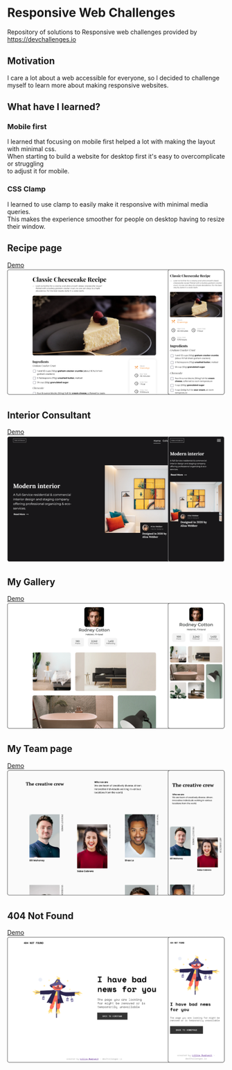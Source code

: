 # Responsive Web Challenges
Repository of solutions to Responsive web challenges provided by https://devchallenges.io

## Motivation
I care a lot about a web accessible for everyone, so I decided to challenge  
myself to learn more about making responsive websites. 

## What have I learned?

### Mobile first
I learned that focusing on mobile first helped a lot with making the layout with minimal css.  
When starting to build a website for desktop first it's easy to overcomplicate or struggling  
to adjust it for mobile.

### CSS Clamp
I learned to use clamp to easily make it responsive with minimal media queries.  
This makes the experience smoother for people on desktop having to resize their window.


## Recipe page
[Demo](https://ilillie.github.io/ResponsiveWebChallenges/recipe-page/)
![](assets/Recipepage.png)

## Interior Consultant
[Demo](https://ilillie.github.io/ResponsiveWebChallenges/interior-consultant/)
![](assets/ModernInterior.png)

## My Gallery
[Demo](https://ilillie.github.io/ResponsiveWebChallenges/my-gallery/)
![](assets/Mygallery.png)

## My Team page
[Demo](https://ilillie.github.io/ResponsiveWebChallenges/my-team-page/)
![](assets/MyTeamPage.png)

## 404 Not Found
[Demo](https://ilillie.github.io/ResponsiveWebChallenges/404-not-found/)
![](assets/404NotFound.png)
